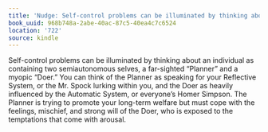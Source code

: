 ```yaml
---
title: 'Nudge: Self-control problems can be illuminated by thinking about a…'
book_uuid: 968b748a-2abe-40ac-87c5-40ea4c7c6524
location: '722'
source: kindle
---
```


Self-control problems can be illuminated by thinking about an individual as containing two semiautonomous selves, a far-sighted “Planner” and a myopic “Doer.” You can think of the Planner as speaking for your Reflective System, or the Mr. Spock lurking within you, and the Doer as heavily influenced by the Automatic System, or everyone’s Homer Simpson. The Planner is trying to promote your long-term welfare but must cope with the feelings, mischief, and strong will of the Doer, who is exposed to the temptations that come with arousal.